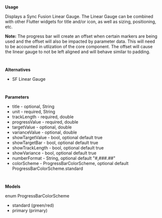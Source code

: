 **Usage**

Displays a Sync Fusion Linear Gauge. The Linear Gauge can be combined with other Flutter widgets for title and/or icon, as well as sizing, positioning, etc. 

**Note:** The progress bar will create an offset when certain markers are being used and the offset will also be impacted by parameter data. This will need to be accounted in utlization of the core component. The offset will cause the linear gauge to not be left aligned and will behave similar to padding.

`  `

**Alternatives**

* SF Linear Gauge

`  `

**Parameters**

* title - optional, String
* unit - required, String
* trackLength - required, double
* progressValue - required, double
* targetValue - optional, double
* varianceValue - optional, double
* showTargetValue - bool, optional default true
* showTargetBar - bool, optional default true
* showTrackLength - bool, optional default true
* showVariance - bool, optional default true
* numberFormat - String, optional default "#,###.##"
* colorScheme - ProgressBarColorScheme, optional default ProgressBarColorScheme.standard

`  `

**Models**

enum ProgressBarColorScheme
* standard (green/red)
* primary (primary)

`  `